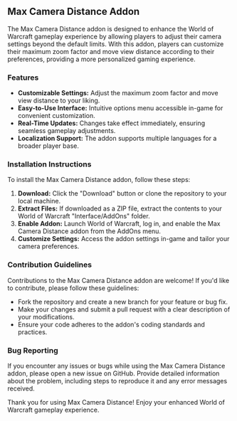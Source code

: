 ## Max Camera Distance Addon

The Max Camera Distance addon is designed to enhance the World of Warcraft gameplay experience by allowing players to adjust their camera settings beyond the default limits. With this addon, players can customize their maximum zoom factor and move view distance according to their preferences, providing a more personalized gaming experience.

### Features

- **Customizable Settings:** Adjust the maximum zoom factor and move view distance to your liking.
- **Easy-to-Use Interface:** Intuitive options menu accessible in-game for convenient customization.
- **Real-Time Updates:** Changes take effect immediately, ensuring seamless gameplay adjustments.
- **Localization Support:** The addon supports multiple languages for a broader player base.

### Installation Instructions

To install the Max Camera Distance addon, follow these steps:

1. **Download:** Click the "Download" button or clone the repository to your local machine.
2. **Extract Files:** If downloaded as a ZIP file, extract the contents to your World of Warcraft "Interface/AddOns" folder.
3. **Enable Addon:** Launch World of Warcraft, log in, and enable the Max Camera Distance addon from the AddOns menu.
4. **Customize Settings:** Access the addon settings in-game and tailor your camera preferences.

### Contribution Guidelines

Contributions to the Max Camera Distance addon are welcome! If you'd like to contribute, please follow these guidelines:

- Fork the repository and create a new branch for your feature or bug fix.
- Make your changes and submit a pull request with a clear description of your modifications.
- Ensure your code adheres to the addon's coding standards and practices.

### Bug Reporting

If you encounter any issues or bugs while using the Max Camera Distance addon, please open a new issue on GitHub. Provide detailed information about the problem, including steps to reproduce it and any error messages received.

Thank you for using Max Camera Distance! Enjoy your enhanced World of Warcraft gameplay experience.
